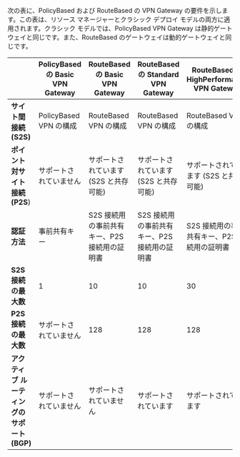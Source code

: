 次の表に、PolicyBased および RouteBased の VPN Gateway の要件を示します。この表は、リソース マネージャーとクラシック デプロイ モデルの両方に適用されます。クラシック モデルでは、PolicyBased VPN Gateway は静的ゲートウェイと同じです。また、RouteBased のゲートウェイは動的ゲートウェイと同じです。


| | **PolicyBased の Basic VPN Gateway** | **RouteBased の Basic VPN Gateway** | **RouteBased の Standard VPN Gateway** | **RouteBased の HighPerformance VPN Gateway** |
|---|---------------------------------------|---------------------------------------|----------------------------|----------------------------------|
| **サイト間接続 (S2S)** | PolicyBased VPN の構成 | RouteBased VPN の構成 | RouteBased VPN の構成 | RouteBased VPN の構成 |
| **ポイント対サイト接続 (P2S**) | サポートされていません | サポートされています (S2S と共存可能) | サポートされています (S2S と共存可能) | サポートされています (S2S と共存可能) |
| **認証方法** | 事前共有キー | S2S 接続用の事前共有キー、P2S 接続用の証明書 | S2S 接続用の事前共有キー、P2S 接続用の証明書 | S2S 接続用の事前共有キー、P2S 接続用の証明書 |
| **S2S 接続の最大数** | 1 | 10 | 10 | 30 |
| **P2S 接続の最大数** | サポートされていません | 128 | 128 | 128 |
|**アクティブ ルーティングのサポート (BGP)** | サポートされていません | サポートされていません | サポートされています | サポートされています |
 

<!---HONumber=AcomDC_0921_2016-->